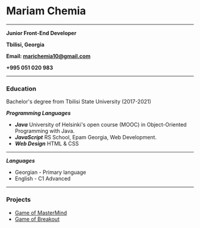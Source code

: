 # Mariam Chemia

-------------------------

**Junior Front-End Developer**

**Tbilisi, Georgia**

**Email: marichemia10@gmail.com**

**+995 051 020 983**

------------------
### Education

Bachelor's degree from Tbilisi State University (2017-2021)

**_Programming Languages_**
* **_Java_**
University of Helsinki's open course (MOOC) in Object-Oriented Programming with Java.
* **_JavaScript_**
RS School, Epam Georgia, Web Development.
* **_Web Design_**
HTML & CSS

------------------

**_Languages_**
* Georgian - Primary language
* English - C1 Advanced

-----------------
### Projects
* [Game of MasterMind](https://codehs.com/share/id/write-the-code-g2bM5i/run)
* [Game of Breakout](https://codehs.com/share/id/breakout-brx1k5/run)




